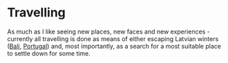 # Travelling

As much as I like seeing new places, new faces and new experiences - currently all travelling
is done as means of either escaping Latvian winters ([Bali](./bali.md), [Portugal](./portugal.md))
and, most importantly, as a search for a most suitable place to settle down for some time.
